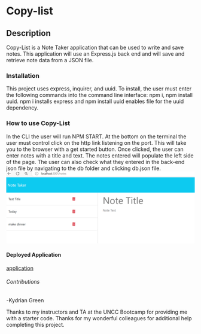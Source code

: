 # Copy-list

## Description
Copy-List is a Note Taker application that can be used to write and save notes. This application will use an Express.js back end and will save and retrieve note data from a JSON file.

### Installation
This project uses express, inquirer, and uuid. To install, the user must enter the following commands into the command line interface: npm i, npm install uuid. npm i installs express and npm install uuid enables file for the uuid dependency.

### How to use Copy-List
In the CLI the user will run NPM START. At the bottom on the terminal the user must control click on the http link listening on the port. This will take you to the browser with a get started button. Once clicked, the user can enter notes with a title and text. The notes entered will populate the left side of the page. The user can also check what they entered in the back-end json file by navigating to the db folder and clicking db.json file. 
![Picture of running application](copyList.png)

#### Deployed Application 
[application](https://kydrian.github.io/Copy-list/)


###### Contributions
-Kydrian Green

Thanks to my instructors and TA at the UNCC Bootcamp for providing me with a starter code. Thanks for my wonderful colleagues for additional help completing this project.